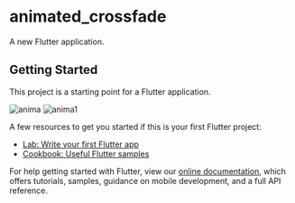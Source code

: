 # animated_crossfade

A new Flutter application.

## Getting Started

This project is a starting point for a Flutter application.

![anima](https://user-images.githubusercontent.com/55954247/76317785-ba9a9a00-6302-11ea-88b7-45756cbeeafc.png)
![anima1](https://user-images.githubusercontent.com/55954247/76317787-bb333080-6302-11ea-99d2-199409b5956b.png)


A few resources to get you started if this is your first Flutter project:

- [Lab: Write your first Flutter app](https://flutter.dev/docs/get-started/codelab)
- [Cookbook: Useful Flutter samples](https://flutter.dev/docs/cookbook)

For help getting started with Flutter, view our
[online documentation](https://flutter.dev/docs), which offers tutorials,
samples, guidance on mobile development, and a full API reference.
